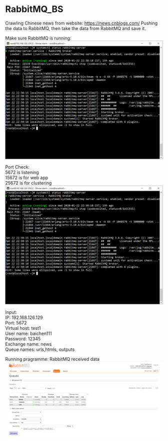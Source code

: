 # RabbitMQ_BS
Crawling Chinese news from website: https://news.cnblogs.com/
Pushing the data to RabbitMQ, then take the data from RabbitMQ and save it.



Make sure RabbitMQ is running:
![Image description](https://github.com/PythonNewLearner/RabbitMQ_BS/blob/master/rabbitmq_status.png)

Port Check: <br>
5672 is listening<br>
15672 is for web app<br>
25672 is for clustering<br>
![Image description](https://github.com/PythonNewLearner/RabbitMQ_BS/blob/master/rabbitmq_status.png)

Input:<br>
IP: 192.168.126.129<br>
Port: 5672<br>
Virtual host: test1<br>
User name: baichen111<br>
Password: 12345<br>
Exchange name: news<br>
Queue names: urls,htmls, outputs<br>


Running pragramme: RabbitMQ received data
![Image description](https://github.com/PythonNewLearner/RabbitMQ_BS/blob/master/rabbitmq_running.png)

